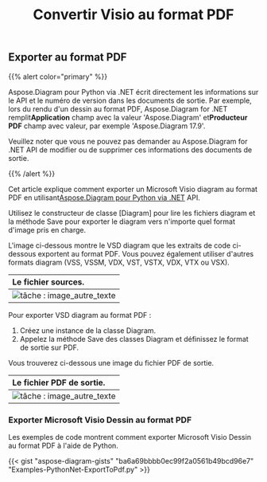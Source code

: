 ﻿---
title:  Convertir Visio au format PDF
linktitle: Convertir Visio en PDF
type: docs
weight: 10
url: /fr/python-net/convert-visio-to-pdf/
description: Cette rubrique vous montre comment Aspose.Diagram permet de convertir Visio en formats PDF. Convertissez VSD, VSS, VDW, VST, VSDX, VSSX, VSTX, VSDM, VSTM,VSSM en PDF avec quelques lignes de code.
---
## **Exporter au format PDF**
{{% alert color="primary" %}}

Aspose.Diagram pour Python via .NET écrit directement les informations sur le API et le numéro de version dans les documents de sortie. Par exemple, lors du rendu d'un dessin au format PDF, Aspose.Diagram for .NET remplit**Application** champ avec la valeur 'Aspose.Diagram' et**Producteur PDF** champ avec valeur, par exemple 'Aspose.Diagram 17.9'.

Veuillez noter que vous ne pouvez pas demander au Aspose.Diagram for .NET API de modifier ou de supprimer ces informations des documents de sortie.

{{% /alert %}}

 Cet article explique comment exporter un Microsoft Visio diagram au format PDF en utilisant[Aspose.Diagram pour Python via .NET](https://products.aspose.com/diagram/python-net/) API.

Utilisez le constructeur de classe [Diagram] pour lire les fichiers diagram et la méthode Save pour exporter le diagram vers n'importe quel format d'image pris en charge.

L'image ci-dessous montre le VSD diagram que les extraits de code ci-dessous exportent au format PDF. Vous pouvez également utiliser d'autres formats diagram (VSS, VSSM, VDX, VST, VSTX, VDX, VTX ou VSX).

|**Le fichier sources.**|
|:- |
|![tâche : image_autre_texte](how-to-convert-a-visio-diagram_1.png)|


Pour exporter VSD diagram au format PDF :

1. Créez une instance de la classe Diagram.
1. Appelez la méthode Save des classes Diagram et définissez le format de sortie sur PDF.

Vous trouverez ci-dessous une image du fichier PDF de sortie.

|**Le fichier PDF de sortie.**|
|:- |
|![tâche : image_autre_texte](how-to-convert-a-visio-diagram_2.png)|
### **Exporter Microsoft Visio Dessin au format PDF**
Les exemples de code montrent comment exporter Microsoft Visio Dessin au format PDF à l'aide de Python.

{{< gist "aspose-diagram-gists" "ba6a69bbbb0ec99f2a0561b49bcd96e7" "Examples-PythonNet-ExportToPdf.py" >}}
